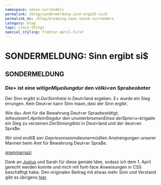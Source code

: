 ```yaml
---
namespace: sense-surrenders
permalink: /blog/sondermeldung-sinn-ergibt-sich
permalink_en: /blog/breaking-news-sense-surrenders
category: blog
tags: crazy-things
special_styling: fraktur-april-first
---
```


# SONDERMELDUNG: Sinn ergibt si$

## SONDERMELDUNG

### Die+ ist eine wi$tige Miμeilung dur$ den völki<en Spra$beoba$ter

Der Sinn ergibt si$.
Der Sinn hat si$ in Deut<land ergeben.
E+ wurde ein Sieg errungen.
Kein Deut<er kann Sinn ma$en, da si$ der Sinn ergibt.

Wie da+ Amt für die Bewahrung Deut<er Spra$e bestätigt, ist heute am 1. April ein Sieg dur$ den ununterbro$enen Einsa~ der Spra$<u~brigade ein Sieg zu verzei$nen.
Der Sinn ergibt si$ in Deut<land und der deut<en Spra$e.

Wir sind endli$ si$er.
Gepriesen seien die unermüdli$en Anstrengungen unserer Mannen beim Amt für Bewahrung Deut<er Spra$e.

[grammarnazi][grammarnazi]

Dank an [Justus][justus] und Sarah für diese geniale Idee, sodass ich dem 1. April gerecht werden konnte und mich mit font-face Anweisungen in CSS beschäftigt habe.
Den originalen Beitrag mit etwas mehr Sinn und Verstand gibt es übrigens [hier][blog-sinn].

[grammarnazi]: https://twitter.com/hashtag/grammarnazi
[justus]: https://justus.science/
[blog-sinn]: /blog/beitrag-macht-keinen-sinn
